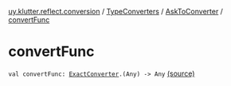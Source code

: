 [uy.klutter.reflect.conversion](../../index.md) / [TypeConverters](../index.md) / [AskToConverter](index.md) / [convertFunc](.)


# convertFunc
<code>val convertFunc: [ExactConverter](../-exact-converter/index.md).(Any) -> Any</code> [(source)](https://github.com/kohesive/klutter/blob/master/reflect-core-jdk6/src/main/kotlin/uy/klutter/reflect/conversion/Converters.kt#L100)<br/>


